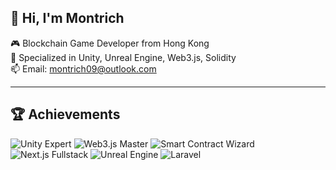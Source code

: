 ## 👋 Hi, I'm Montrich

🎮 Blockchain Game Developer from Hong Kong  
💼 Specialized in Unity, Unreal Engine, Web3.js, Solidity  
📫 Email: montrich09@outlook.com  

---

## 🏆 Achievements

![Unity Expert](https://img.shields.io/badge/Unity-Expert-black?logo=unity)
![Web3.js Master](https://img.shields.io/badge/Web3.js-Master-green?logo=web3dotjs)
![Smart Contract Wizard](https://img.shields.io/badge/Solidity-Wizard-gray?logo=ethereum)
![Next.js Fullstack](https://img.shields.io/badge/Next.js-Fullstack-black?logo=next.js)
![Unreal Engine](https://img.shields.io/badge/Unreal%20Engine-Game%20Dev-0d1117?logo=unrealengine)
![Laravel](https://img.shields.io/badge/Laravel-Backend-red?logo=laravel)
